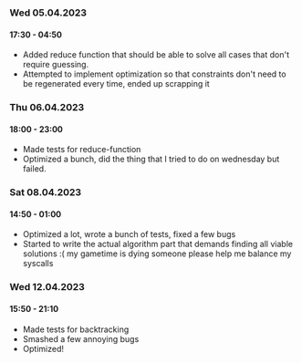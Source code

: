 
### Wed 05.04.2023

#### 17:30 - 04:50
- Added reduce function that should be able to solve all cases that don't
  require guessing.
- Attempted to implement optimization so that constraints don't need to be
  regenerated every time, ended up scrapping it

### Thu 06.04.2023

#### 18:00 - 23:00
- Made tests for reduce-function
- Optimized a bunch, did the thing that I tried to do on wednesday but failed.

### Sat 08.04.2023

#### 14:50 - 01:00
- Optimized a lot, wrote a bunch of tests, fixed a few bugs
- Started to write the actual algorithm part that demands finding all viable
  solutions :( my gametime is dying someone please help me balance my syscalls

### Wed 12.04.2023

#### 15:50 - 21:10
- Made tests for backtracking
- Smashed a few annoying bugs
- Optimized!